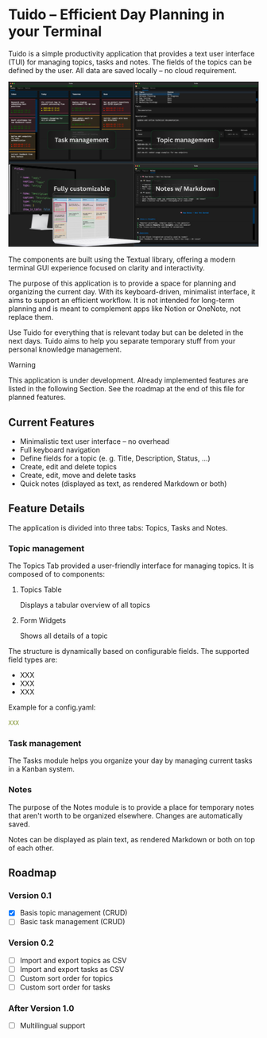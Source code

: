 # Tuido – Efficient Day Planning in your Terminal

Tuido is a simple productivity application that provides a text user interface (TUI) for managing topics, tasks and notes. The fields of the topics can be defined by the user. All data are saved locally – no cloud requirement.

![Screenshot](screenshots/app_windows.png)

The components are built using the Textual library, offering a modern terminal GUI experience focused on clarity and interactivity.

The purpose of this application is to provide a space for planning and organizing the current day. With its keyboard-driven, minimalist interface, it aims to support an efficient workflow. It is not intended for long-term planning and is meant to complement apps like Notion or OneNote, not replace them.

Use Tuido for everything that is relevant today but can be deleted in the next days. Tuido aims to help you separate temporary stuff from your personal knowledge management.

> [!warning]
> This application is under development. Already implemented features are listed in the following Section. See the roadmap at the end of this file for planned features.

## Current Features

- Minimalistic text user interface – no overhead
- Full keyboard navigation
- Define fields for a topic (e. g. Title, Description, Status, ...)
- Create, edit and delete topics
- Create, edit, move and delete tasks
- Quick notes (displayed as text, as rendered Markdown or both)

## Feature Details

The application is divided into three tabs: Topics, Tasks and Notes.

### Topic management

The Topics Tab provided a user-friendly interface for managing topics. It is composed of to components:

1. Topics Table

   Displays a tabular overview of all topics

2. Form Widgets

   Shows all details of a topic

The structure is dynamically based on configurable fields. The supported field types are:

- XXX
- XXX
- XXX

Example for a config.yaml:

```yaml
XXX
```

### Task management

The Tasks module helps you organize your day by managing current tasks in a Kanban system.

### Notes

The purpose of the Notes module is to provide a place for temporary notes that aren't worth to be organized elsewhere. Changes are automatically saved.

Notes can be displayed as plain text, as rendered Markdown or both on top of each other.

## Roadmap

### Version 0.1

- [x] Basis topic management (CRUD)
- [ ] Basic task management (CRUD)

### Version 0.2

- [ ] Import and export topics as CSV
- [ ] Import and export tasks as CSV
- [ ] Custom sort order for topics
- [ ] Custom sort order for tasks

### After Version 1.0

- [ ] Multilingual support
